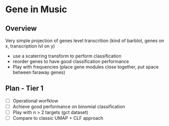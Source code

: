 # Gene in Music

## Overview
Very simple projection of genes level transcrition (kind of barblot, genes on x, transcription lvl on y)
- use a scaterring transform to perform classification
- reorder genes to have good classification performance
- Play with frequencies (place gene modules close together, put space between faraway genes)

## Plan - Tier 1
  - [ ] Operational worfklow
  - [ ] Achieve good performance on binomial classification
  - [ ] Play with n > 2 targets (gct dataset)
  - [ ] Compare to classic UMAP + CLF approach

